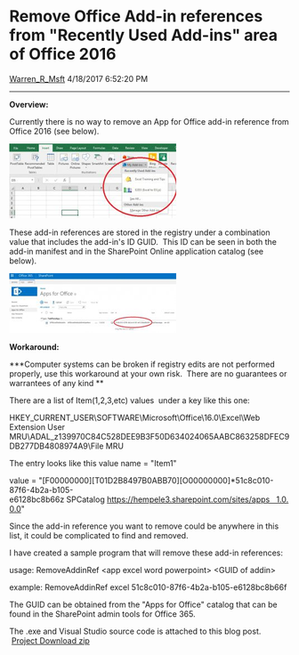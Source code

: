 <div id="page">

# Remove Office Add-in references from "Recently Used Add-ins" area of Office 2016

[Warren\_R\_Msft](https://social.msdn.microsoft.com/profile/Warren_R_Msft)
4/18/2017 6:52:20 PM

-----

<div id="content">

**Overview:**

Currently there is no way to remove an App for Office add-in reference
from Office 2016 (see
below).

[![recentaddins](media/2017/04/RecentAddins-300x134.jpg)](media/2017/04/RecentAddins.jpg)

These add-in references are stored in the registry under a combination
value that includes the add-in's ID GUID.  This ID can be seen in both
the add-in manifest and in the SharePoint Online application catalog
(see below).

[![appcat](media/2017/04/AppCat-300x107.jpg)](media/2017/04/AppCat.jpg)

**Workaround:**

\*\*\*Computer systems can be broken if registry edits are not performed
properly, use this workaround at your own risk.  There are no guarantees
or warrantees of any kind \*\*

There are a list of Item(1,2,3,etc) values  under a key like this one:

HKEY\_CURRENT\_USER\\SOFTWARE\\Microsoft\\Office\\16.0\\Excel\\Web
Extension User
MRU\\ADAL\_z139970C84C528DEE9B3F50D634024065AABC863258DFEC9DB277DB4808974A9\\File
MRU

The entry looks like this value name = "Item1"

value =
"\[F00000000\]\[T01D2B8497B0ABB70\]\[O00000000\]\*51c8c010-87f6-4b2a-b105-e6128bc8b66z SPCatalog https://hempele3.sharepoint.com/sites/apps   1.0.0.0"

Since the add-in reference you want to remove could be anywhere in this
list, it could be complicated to find and removed.

I have created a sample program that will remove these add-in
references:

usage: RemoveAddinRef \<app excel word powerpoint\> \<GUID of addin\>

example: RemoveAddinRef excel 51c8c010-87f6-4b2a-b105-e6128bc8b66f

The GUID can be obtained from the "Apps for Office" catalog that can be
found in the SharePoint admin tools for Office 365.

The .exe and Visual Studio source code is attached to this blog post.
 [Project Download zip](media/2017/04/RemoveAddinRef.zip)

 

</div>

</div>
